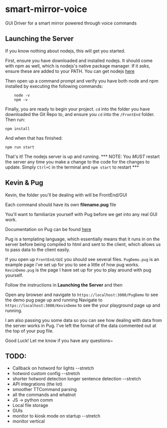 # smart-mirror-voice
GUI Driver for a smart mirror powered through voice commands

## Launching the Server

If you know nothing about nodejs, this will get you started.

First, ensure you have downloaded and installed nodejs. It should come with npm as well, which is nodejs's native package manager. If it asks, ensure these are added to your PATH.
You can get nodejs [here](https://nodejs.org/en/)

Then open up a command prompt and verify you have both node and npm installed by executing the following commands:
```
    node -v
    npm -v
```

Finally, you are ready to begin your project. `cd` into the folder you have downloaded the Git Repo to, and ensure you `cd` into the `/FrontEnd` folder.
Then run:
```
npm install
```
And when that has finished:
```
npm run start
```

That's it! The nodejs server is up and running.
*** NOTE: You *MUST* restart the server any time you make a change to the code for the changes to update. Simply `Ctrl+C` in the terminal and `npm start` to restart ***

## Kevin & Pug
Kevin, the folder you'll be dealing with will be FrontEnd/GUI

Each command should have its own **filename.pug** file

You'll want to familiarize yourself with Pug before we get into any real GUI work.

Documentation on Pug can be found [here](https://pugjs.org/api/getting-started.html)

Pug is a templating language, which essentially means that it runs in on the server before being compiled to html and sent to the client, which allows us to pass data to the client easily.

If you open up `FrontEnd/GUI` you should see several files. `PugDemo.pug` is an example page i've set up for you to see a little of how pug works. `KevinDemo.pug` is the page I have set up for you to play around with pug yourself.

Follow the instructions in **Launching the Server** and then

Open any browser and navigate to `https://localhost:3000/PugDemo` to see the demo pug page up and running
Navigate to `https://localhost:3000/KevinDemo` to see the your playground page up and running.

I am also passing you some data so you can see how dealing with data from the server works in Pug. I've left the format of the data commented out at the top of your pug file.

Good Luck! Let me know if you have any questions~

## TODO:
* Callback on hotword for lights --stretch
* hotword custom config --stretch
* shorter hotword detection longer sentence detection --stretch
* API integrations (the lot)
* smoother TTCommand parsing
* all the commands and whatnot
* JS -> python comm
* Local file storage
* GUIs
* monitor to kiosk mode on startup --stretch
* monitor vertical